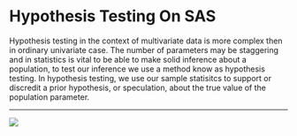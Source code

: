 # Hypothesis Testing On SAS 

Hypothesis testing in the context of multivariate data is more complex then in ordinary univariate case. The number of parameters may be staggering and in statistics is vital to be able to make solid inference about a population, to test our inference we use a method know as hypothesis testing. In hypothesis testing, we use our sample statisitcs to support or discredit a prior hypothesis, or speculation, about the true value of the population parameter.  

************

![](file:///home/benita/Desktop/Homework/Screenshot%20from%202020-02-20%2018-22-01.webp)




